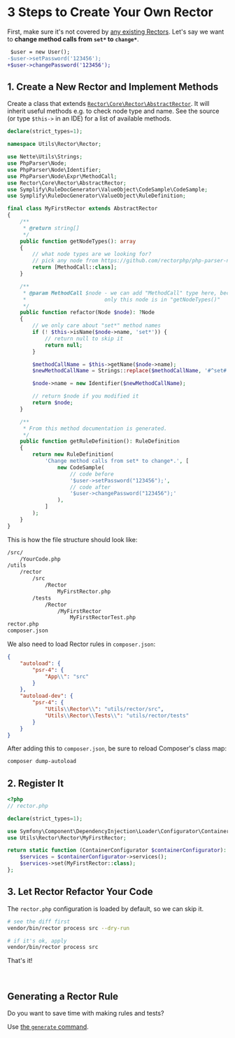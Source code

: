 # 3 Steps to Create Your Own Rector

First, make sure it's not covered by [any existing Rectors](/docs/rector_rules_overview.md).
Let's say we want to **change method calls from `set*` to `change*`**.

```diff
 $user = new User();
-$user->setPassword('123456');
+$user->changePassword('123456');
```

## 1. Create a New Rector and Implement Methods

Create a class that extends [`Rector\Core\Rector\AbstractRector`](/src/Rector/AbstractRector.php). It will inherit useful methods e.g. to check node type and name. See the source (or type `$this->` in an IDE) for a list of available methods.

```php
declare(strict_types=1);

namespace Utils\Rector\Rector;

use Nette\Utils\Strings;
use PhpParser\Node;
use PhpParser\Node\Identifier;
use PhpParser\Node\Expr\MethodCall;
use Rector\Core\Rector\AbstractRector;
use Symplify\RuleDocGenerator\ValueObject\CodeSample\CodeSample;
use Symplify\RuleDocGenerator\ValueObject\RuleDefinition;

final class MyFirstRector extends AbstractRector
{
    /**
     * @return string[]
     */
    public function getNodeTypes(): array
    {
        // what node types are we looking for?
        // pick any node from https://github.com/rectorphp/php-parser-nodes-docs/
        return [MethodCall::class];
    }

    /**
     * @param MethodCall $node - we can add "MethodCall" type here, because
     *                         only this node is in "getNodeTypes()"
     */
    public function refactor(Node $node): ?Node
    {
        // we only care about "set*" method names
        if (! $this->isName($node->name, 'set*')) {
            // return null to skip it
            return null;
        }

        $methodCallName = $this->getName($node->name);
        $newMethodCallName = Strings::replace($methodCallName, '#^set#', 'change');

        $node->name = new Identifier($newMethodCallName);

        // return $node if you modified it
        return $node;
    }

    /**
     * From this method documentation is generated.
     */
    public function getRuleDefinition(): RuleDefinition
    {
        return new RuleDefinition(
            'Change method calls from set* to change*.', [
                new CodeSample(
                    // code before
                    '$user->setPassword("123456");',
                    // code after
                    '$user->changePassword("123456");'
                ),
            ]
        );
    }
}
```

This is how the file structure should look like:

```bash
/src/
    /YourCode.php
/utils
    /rector
        /src
            /Rector
                MyFirstRector.php
        /tests
            /Rector
                /MyFirstRector
                    MyFirstRectorTest.php
rector.php
composer.json
```

We also need to load Rector rules in `composer.json`:

```json
{
    "autoload": {
        "psr-4": {
            "App\\": "src"
        }
    },
    "autoload-dev": {
        "psr-4": {
            "Utils\\Rector\\": "utils/rector/src",
            "Utils\\Rector\\Tests\\": "utils/rector/tests"
        }
    }
}
```

After adding this to `composer.json`, be sure to reload Composer's class map:

```bash
composer dump-autoload
```

## 2. Register It

```php
<?php
// rector.php

declare(strict_types=1);

use Symfony\Component\DependencyInjection\Loader\Configurator\ContainerConfigurator;
use Utils\Rector\Rector\MyFirstRector;

return static function (ContainerConfigurator $containerConfigurator): void {
    $services = $containerConfigurator->services();
    $services->set(MyFirstRector::class);
};
```

## 3. Let Rector Refactor Your Code

The `rector.php` configuration is loaded by default, so we can skip it.

```bash
# see the diff first
vendor/bin/rector process src --dry-run

# if it's ok, apply
vendor/bin/rector process src
```

That's it!

<br>

## Generating a Rector Rule

Do you want to save time with making rules and tests?

Use [the `generate` command](https://github.com/rectorphp/rector-generator).
